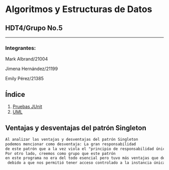 # Algoritmos y Estructuras de Datos

## HDT4/Grupo No.5
****
### Integrantes: 

Mark Albrand/21004

Jimena Hernández/21199

Emily Pérez/21385

## Índice

1. [Pruebas JUnit ](https://github.com/markalbrand56/AED-Hoja-de-trabajo-4/blob/main/media/Pruebas%20JUnit.jpg)
2. [UML]()

## Ventajas y desventajas del patrón Singleton

```diff
Al analizar las ventajas y desventajas del patrón Singleton 
podemos mencionar como desventaja: La gran responsabilidad
de este patrón que a la vez viola el "principio de responsabilidad única".
Por otro lado, creemos como grupo que este patrón 
en este programa no era del todo esencial pero tuvo más ventajas que desventajas
 debido a que nos permitió tener acceso controlado a la instancia única.
```

